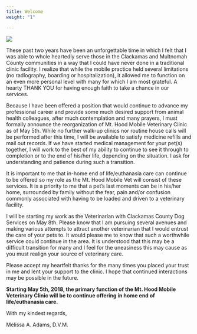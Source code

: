 ```yaml
---
title: Welcome
weight: "1"

---
```

![](/images/mt-hood-mobile-clinic-small.jpg)

These past two years have been an unforgettable time in which I felt that I was able to whole heartedly serve those in the Clackamas and Multnomah County communities in a way that I could have never done in a traditional clinic facility. I realize that while the mobile practice held several limitations (no radiography, boarding or hospitalization), it allowed me to function on an even more personal level with many for which I am most grateful. A hearty THANK YOU for having enough faith to take a chance in our services.

Because I have been offered a position that would continue to advance my professional career and provide some much desired support from animal health colleagues, after much contemplation and many prayers, I must formally announce the reorganization of Mt. Hood Mobile Veterinary Clinic as of May 5th. While no further walk-up clinics nor routine house calls will be performed after this time, I will be available to satisfy medicine refills and mail out records. If we have started medical management for your pet(s) together, I will work to the best of my ability to continue to see it through to completion or to the end of his/her life, depending on the situation. I ask for understanding and patience during such a transition.

It is important to me that in-home end of life/euthanasia care can continue to be offered so my role as the Mt. Hood Mobile Vet will consist of these services. It is a priority to me that a pet’s last moments can be in his/her home, surrounded by family without the fear, pain and/or confusion commonly associated with having to be loaded and driven to a veterinary facility.

I will be starting my work as the Veterinarian with Clackamas County Dog Services on May 8th. Please know that I am pursuing several avenues and making various attempts to attract another veterinarian that I would entrust the care of your pets to. It would please me to know that such a worthwhile service could continue in the area. It is understood that this may be a difficult transition for many and I feel for the uneasiness this may cause as you must realign your source of veterinary care.

Please accept my heartfelt thanks for the many times you placed your trust in me and lent your support to the clinic. I hope that continued interactions may be possible in the future.

**Starting May 5th, 2018, the primary function of the Mt. Hood Mobile Veterinary Clinic will be to continue offering in home end of life/euthanasia care.**

With my kindest regards,

Melissa A. Adams, D.V.M.